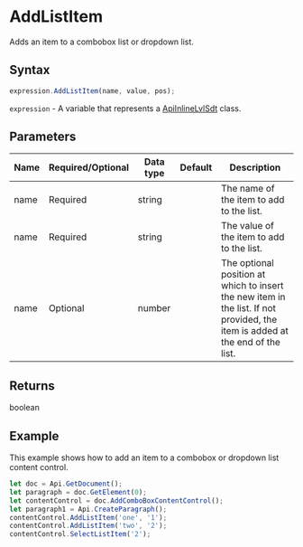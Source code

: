 # AddListItem

Adds an item to a combobox list or dropdown list.

## Syntax

```javascript
expression.AddListItem(name, value, pos);
```

`expression` - A variable that represents a [ApiInlineLvlSdt](../ApiInlineLvlSdt.md) class.

## Parameters

| **Name** | **Required/Optional** | **Data type** | **Default** | **Description** |
| ------------- | ------------- | ------------- | ------------- | ------------- |
| name | Required | string |  | The name of the item to add to the list. |
| name | Required | string |  | The value of the item to add to the list. |
| name | Optional | number |  | The optional position at which to insert the new item in the list. If not provided, the item is added at the end of the list. |

## Returns

boolean

## Example

This example shows how to add an item to a combobox or dropdown list content control.

```javascript editor-docx
let doc = Api.GetDocument();
let paragraph = doc.GetElement(0);
let contentControl = doc.AddComboBoxContentControl();
let paragraph1 = Api.CreateParagraph();
contentControl.AddListItem('one', '1');
contentControl.AddListItem('two', '2');
contentControl.SelectListItem('2');
```